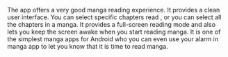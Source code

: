 The app offers a very good manga reading experience. It provides a clean user interface.
You can select specific chapters read , or you can select all the chapters in a manga. 
It provides a full-screen reading mode and also lets you keep the screen awake when you start reading manga.
It is one of the simplest manga apps for Android who you can even use your alarm in manga app to let you know
that it is time to read manga.




